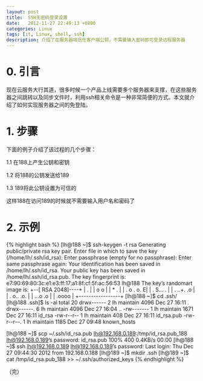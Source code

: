 ```yaml
---
layout: post
title:  SSH无密码登录设置
date:   2012-11-27 22:49:13 +0800
categories: Linux
tags: [it, Linux, shell, ssh]
description: 介绍了在服务器端信任客户端公钥，不需要输入密码即可登录远程服务器
---
```



# 0. 引言

现在云服务大行其道，很多时候一个产品上线需要多个服务器来支撑，在这些服务器之间跳转以及同步文件时，利用ssh相关命令是一种非常简便的方式。本文就介绍了如何实现服务器之间的免登陆。
<!-- more -->

# 1. 步骤

下面的例子介绍了该过程的几个步骤：

1.1 在188上产生公钥和密钥

1.2 将188的公钥发送给189

1.3 189将此公钥设置为可信的

这样188在访问189的时候就不需要输入用户名和密码了

# 2. 示例

{% highlight bash %}
[lh@188 ~]$ ssh-keygen -t rsa 
Generating public/private rsa key pair.
Enter file in which to save the key (/home/lh/.ssh/id_rsa):
Enter passphrase (empty for no passphrase):
Enter same passphrase again:
Your identification has been saved in /home/lh/.ssh/id_rsa.
Your public key has been saved in /home/lh/.ssh/id_rsa.pub.
The key fingerprint is:
e7:90:69:80:3c:e1:e3:ff:17:a1:8f:cf:5f:ac:56:53 lh@188
The key’s randomart image is:
+--[ RSA 2048]----+
|    .            |
|   o o           |
|    * .          |
|   . o . o.     E|
|    .   S...   . |
|     . ..+.  .o  |
|      .  o.. .o. |
|       ...o .o   |
|        .oooo    |
+-----------------+
[lh@188 ~]$ cd .ssh/
[lh@188 .ssh]$ ls -al 
total 20
drwx------  2 lh maintain 4096 Dec 27 16:11 .
drwx------. 6 lh maintain 4096 Dec 27 16:04 ..
-rw-------  1 lh maintain 1671 Dec 27 16:11 id_rsa
-rw-r--r--  1 lh maintain  408 Dec 27 16:11 id_rsa.pub
-rw-r--r–-. 1 lh maintain 1185 Dec 27 09:48 known_hosts

[lh@188 ~]$ scp ~/.ssh/id_rsa.pub lh@192.168.0.189:/tmp/id_rsa.pub_188 
lh@192.168.0.189’s password:
id_rsa.pub                                                         100%  400     0.4KB/s   00:00
[lh@188 ~]$ ssh lh@192.168.0.189 
lh@192.168.0.189’s password:
Last login: Thu Dec 27 09:44:30 2012 from 192.168.0.188
[lh@189 ~]$ mkdir .ssh
[lh@189 ~]$ cat /tmp/id_rsa.pub_188 >> ~/.ssh/authorized_keys 
{% endhighlight %}

（完）
